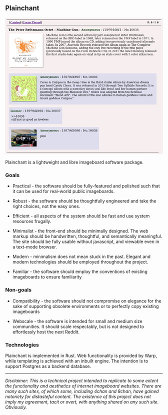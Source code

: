 ## Plainchant

![Demo Site Screenshot](https://github.com/jgbyrne/plainchant/blob/master/demo/screenshot.png)

Plainchant is a lightweight and libre imageboard software package.

### Goals

* Practical - the software should be fully-featured and polished such that it can be used for real-world public imageboards.

* Robust - the software should be thoughtfully engineered and take the right choices, not the easy ones.

* Efficient - all aspects of the system should be fast and use system resources frugally.

* Minimalist - the front-end should be minimally designed. The web markup should be handwritten, thoughtful, and semantically meaningful. The site should be fully usable without javascript, and viewable even in a text-mode browser.

* Modern - minimalism does not mean stuck in the past. Elegant and modern technologies should be employed throughout the project.

* Familiar - the software should employ the conventions of existing imageboards to ensure familiarity

### Non-goals

* Compatibility - the software should not compromise on elegance for the sake of supporting obsolete environments or to perfectly copy existing imageboards

* Webscale - the software is intended for small and medium size communities. It should scale respectably, but is not designed to effortlessly host the next Reddit. 

### Technologies

Plainchant is implemented in Rust. Web functionality is provided by Warp, while templating is achieved with an inbuilt engine. The intention is to support Postgres as a backend database.

-----

*Disclaimer: This is a technical project intended to replicate to some extent the functionality and aesthetics of internet imageboard websites. There are many such sites, of which some, including 4chan and 8chan, have gained notoriety for distasteful content. The existence of this project does not imply my agreement, tacit or overt, with anything shared on any such site. Obviously.*
